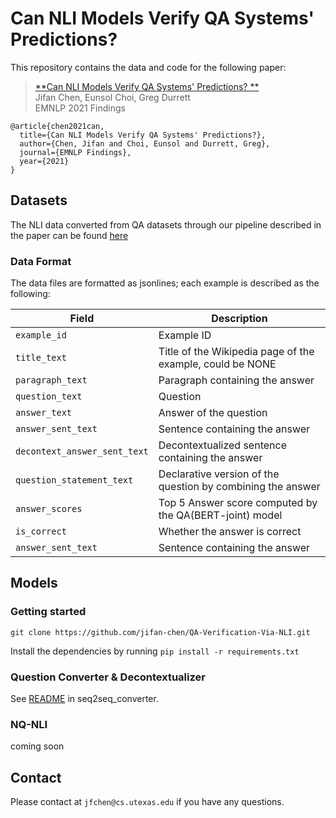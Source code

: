 # Can NLI Models Verify QA Systems' Predictions?

This repository contains the data and code for the following paper:

> [**Can NLI Models Verify QA Systems' Predictions?
**](https://arxiv.org/pdf/2104.08731.pdf)<br/>
> Jifan Chen, Eunsol Choi, Greg Durrett<br/>
> EMNLP 2021 Findings
```
@article{chen2021can,
  title={Can NLI Models Verify QA Systems' Predictions?},
  author={Chen, Jifan and Choi, Eunsol and Durrett, Greg},
  journal={EMNLP Findings},
  year={2021}
}
```

## Datasets
The NLI data converted from QA datasets through our pipeline described in the paper can be found [here](https://drive.google.com/drive/folders/1DW_HvIuUgPYgUJoIMsEOuO0N5uN9k8Hq?usp=sharing)
 
### Data Format
The data files are formatted as jsonlines; each example is described as the following: 

| Field                     | Description                                                                              |
|---------------------------|------------------------------------------------------------------------------------------|
| `example_id`                   | Example ID  |
| `title_text`                | Title of the Wikipedia page of the example, could be NONE    |
| `paragraph_text`             | Paragraph containing the answer |
| `question_text`                   | Question   |
| `answer_text`                  | Answer of the question   |
| `answer_sent_text`      | Sentence containing the answer       |
| `decontext_answer_sent_text`      | Decontextualized sentence containing the answer       |
| `question_statement_text`      | Declarative version of the question by combining the answer|
| `answer_scores`          | Top 5 Answer score computed by the QA(BERT-joint) model         |
| `is_correct`          | Whether the answer is correct |
| `answer_sent_text`      | Sentence containing the answer       |


## Models

### Getting started
`git clone https://github.com/jifan-chen/QA-Verification-Via-NLI.git`

Install the dependencies by running 
`pip install -r requirements.txt`

### Question Converter & Decontextualizer
See [README](https://github.com/jifan-chen/QA-Verification-Via-NLI/tree/master/seq2seq_converter) in seq2seq_converter.

### NQ-NLI
coming soon

## Contact 

Please contact at `jfchen@cs.utexas.edu` if you have any questions.